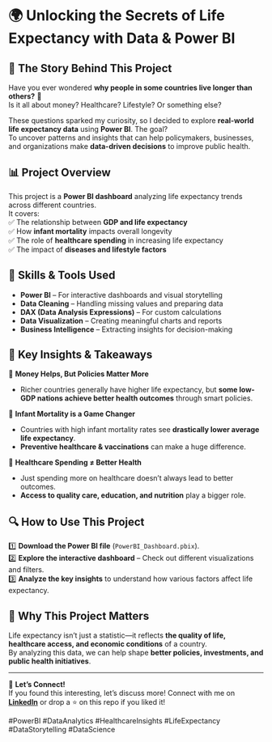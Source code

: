 # 🌍 Unlocking the Secrets of Life Expectancy with Data & Power BI  

## 📖 The Story Behind This Project  

Have you ever wondered **why people in some countries live longer than others?** 🤔  
Is it all about money? Healthcare? Lifestyle? Or something else?  

These questions sparked my curiosity, so I decided to explore **real-world life expectancy data** using **Power BI**. The goal?  
To uncover patterns and insights that can help policymakers, businesses, and organizations make **data-driven decisions** to improve public health.  

## 📊 Project Overview  

This project is a **Power BI dashboard** analyzing life expectancy trends across different countries.  
It covers:  
✅ The relationship between **GDP and life expectancy**  
✅ How **infant mortality** impacts overall longevity  
✅ The role of **healthcare spending** in increasing life expectancy  
✅ The impact of **diseases and lifestyle factors**  

## 🚀 Skills & Tools Used  

- **Power BI** – For interactive dashboards and visual storytelling  
- **Data Cleaning** – Handling missing values and preparing data  
- **DAX (Data Analysis Expressions)** – For custom calculations  
- **Data Visualization** – Creating meaningful charts and reports  
- **Business Intelligence** – Extracting insights for decision-making  

## 📌 Key Insights & Takeaways  

🔹 **Money Helps, But Policies Matter More**  
   - Richer countries generally have higher life expectancy, but **some low-GDP nations achieve better health outcomes** through smart policies.  

🔹 **Infant Mortality is a Game Changer**  
   - Countries with high infant mortality rates see **drastically lower average life expectancy**.  
   - **Preventive healthcare & vaccinations** can make a huge difference.  

🔹 **Healthcare Spending ≠ Better Health**  
   - Just spending more on healthcare doesn’t always lead to better outcomes.  
   - **Access to quality care, education, and nutrition** play a bigger role.  


## 🔍 How to Use This Project  

1️⃣ **Download the Power BI file** (`PowerBI_Dashboard.pbix`).  
2️⃣ **Explore the interactive dashboard** – Check out different visualizations and filters.  
3️⃣ **Analyze the key insights** to understand how various factors affect life expectancy.  

## 🌟 Why This Project Matters  

Life expectancy isn’t just a statistic—it reflects **the quality of life, healthcare access, and economic conditions** of a country.  
By analyzing this data, we can help shape **better policies, investments, and public health initiatives**.  


---

🔗 **Let’s Connect!**  
If you found this interesting, let’s discuss more! Connect with me on **[LinkedIn](https://www.linkedin.com/)** or drop a ⭐ on this repo if you liked it!  

#PowerBI #DataAnalytics #HealthcareInsights #LifeExpectancy #DataStorytelling #DataScience  

